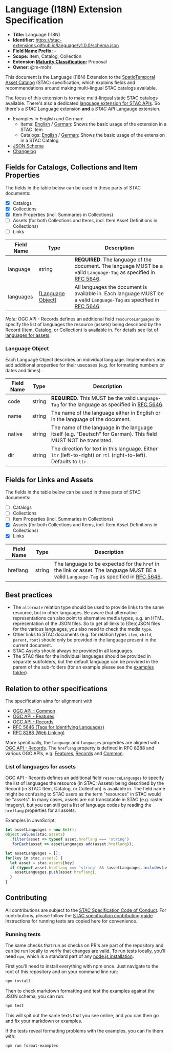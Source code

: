 # Language (I18N) Extension Specification

- **Title:** Language (I18N)
- **Identifier:** <https://stac-extensions.github.io/language/v1.0.0/schema.json>
- **Field Name Prefix:** -
- **Scope:** Item, Catalog, Collection
- **Extension [Maturity Classification](https://github.com/radiantearth/stac-spec/tree/master/extensions/README.md#extension-maturity):** Proposal
- **Owner**: @m-mohr

This document is the Language (I18N) Extension to the
[SpatioTemporal Asset Catalog](https://github.com/radiantearth/stac-spec) (STAC) specification,
which explains fields and recommendations around making multi-lingual STAC catalogs available.

The focus of this extension is to make multi-lingual static STAC catalogs available.
There's also a dedicated [language extension for STAC APIs](https://github.com/stac-api-extensions/language).
So there's a *STAC* Language extension **and** a *STAC API* Langauge extension.

- Examples in English and German:
  - Items: [English](examples/item.json) / [German](examples/de/item.json): Shows the basic usage of the extension in a STAC Item
  - Catalogs: [English](examples/catalog.json) / [German](examples/de/catalog.json): Shows the basic usage of the extension in a STAC Catalog
- [JSON Schema](json-schema/schema.json)
- [Changelog](CHANGELOG.md)

## Fields for Catalogs, Collections and Item Properties

The fields in the table below can be used in these parts of STAC documents:
- [x] Catalogs
- [x] Collections
- [x] Item Properties (incl. Summaries in Collections)
- [ ] Assets (for both Collections and Items, incl. Item Asset Definitions in Collections)
- [ ] Links

| Field Name | Type                                   | Description |
| ---------- | -------------------------------------- | ----------- |
| language   | string                                 | **REQUIRED**. The language of the document. The language MUST be a valid `Language-Tag` as specified in [RFC 5646](https://www.rfc-editor.org/rfc/rfc5646). |
| languages  | \[[Language Object](#language-object)] | All languages the document is available in. Each language MUST be a valid `Language-Tag` as specified in [RFC 5646](https://www.rfc-editor.org/rfc/rfc5646). |

*Note:* OGC API - Records defines an additional field `resourceLanguages` to specify the list of languages
the resource (assets) being described by the Record (Item, Catalog, or Collection) is available in.
For details see [list of languages for assets](#list-of-languages-for-assets).

### Language Object

Each Language Object describes an individual language.
Implementors may add additional properties for their usecases (e.g. for formatting numbers or dates and times).

| Field Name | Type               | Description |
| ---------- | ------------------ | ----------- |
| code       | string             | **REQUIRED**. This MUST be the valid `Language-Tag` for the language as specified in [RFC 5646](https://www.rfc-editor.org/rfc/rfc5646). |
| name       | string             | The name of the language either in English or in the language of the document. |
| native     | string             | The name of the language in the language itself (e.g. "Deutsch" for German). This field MUST NOT be translated. |
| dir        | string             | The direction for text in this language. Either `ltr` (left-to-right) or `rtl` (right-to-left). Defaults to `ltr`. |

## Fields for Links and Assets

The fields in the table below can be used in these parts of STAC documents:
- [ ] Catalogs
- [ ] Collections
- [ ] Item Properties (incl. Summaries in Collections)
- [x] Assets (for both Collections and Items, incl. Item Asset Definitions in Collections)
- [x] Links

| Field Name | Type   | Description |
| ---------- | ------ | ----------- |
| hreflang   | string | The language to be expected for the `href` in the link or asset. The language MUST BE a valid `Language-Tag` as specified in [RFC 5646](https://www.rfc-editor.org/rfc/rfc5646). |

## Best practices

- The `alternate` relation type should be used to provide links to the same resource, but in other languages.
  Be aware that alternative representations can also point to alternative media types, e.g. an HTML representation of the JSON files.
  So to get all links to (Geo)JSON files for the various languages, you also need to check the media `type`.
- Other links to STAC documents (e.g. for relation types `item`, `child`, `parent`, `root`)
  should only be provided in the language present in the current document.
- STAC Assets should always be provided in all languages.
- The STAC files for the individual languages should be provided in separate subfolders,
  but the default language can be provided in the parent of the sub-folders
  (for an example please see the [examples folder](examples/)).

## Relation to other specifications

The specification aims for alignment with
- [OGC API - Common](https://ogcapi.ogc.org/common/)
- [OGC API - Features](https://ogcapi.ogc.org/features/)
- [OGC API - Records](https://ogcapi.ogc.org/records/)
- [RFC 5646 (Tags for Identifying Languages)](https://www.rfc-editor.org/rfc/rfc5646)
- [RFC 8288 (Web Linking)](https://www.rfc-editor.org/rfc/rfc8288.html)

More specifically, the `language` and `languages` properties are aligned with
[OGC API - Records](http://docs.ogc.org/DRAFTS/20-004.html#core-queryables-resource-table).
The `hreflang` property is defined in RFC 8288 and various OGC APIs, e.g. 
[Features](https://docs.opengeospatial.org/is/17-069r4/17-069r4.html#string_i18n),
[Records](http://docs.ogc.org/DRAFTS/20-004.html#sc_templated_links_with_variables) and
[Common](http://docs.ogc.org/DRAFTS/19-072.html#string-internationalization-section).

### List of languages for assets

OGC API - Records defines an additional field `resourceLanguages` to specify the list of languages
the resource (in STAC: Assets) being described by the Record (in STAC: Item, Catalog, or Collection) is available in.
The field name might be confusing to STAC users as the term "resources" in STAC would be "assets".
In many cases, assets are not translatable in STAC (e.g. raster imagery), but you can still get a list
of language codes by reading the `hreflang` properties for all assets.

Examples in JavaScript:
```js
let assetLanguages = new Set();
Object.values(stac.assets)
  .filter(asset => typeof asset.hreflang === 'string')
  .forEach(asset => assetLanguages.add(asset.hreflang));
```

```js
let assetLanguages = [];
for(key in stac.assets) {
  let asset = stac.assets[key]
  if (typeof asset.hreflang === 'string' && !assetLanguages.includes(asset.hreflang)) {
    assetLanguages.push(asset.hreflang);
  }
}
```

## Contributing

All contributions are subject to the
[STAC Specification Code of Conduct](https://github.com/radiantearth/stac-spec/blob/master/CODE_OF_CONDUCT.md).
For contributions, please follow the
[STAC specification contributing guide](https://github.com/radiantearth/stac-spec/blob/master/CONTRIBUTING.md) Instructions
for running tests are copied here for convenience.

### Running tests

The same checks that run as checks on PR's are part of the repository and can be run locally to verify that changes are valid. 
To run tests locally, you'll need `npm`, which is a standard part of any [node.js installation](https://nodejs.org/en/download/).

First you'll need to install everything with npm once. Just navigate to the root of this repository and on 
your command line run:
```bash
npm install
```

Then to check markdown formatting and test the examples against the JSON schema, you can run:
```bash
npm test
```

This will spit out the same texts that you see online, and you can then go and fix your markdown or examples.

If the tests reveal formatting problems with the examples, you can fix them with:
```bash
npm run format-examples
```
